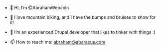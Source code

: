 - 👋 Hi, I’m @AbrahamWebcoln
- 👀 I love mountain biking, and I have the bumps and bruises to show for it!
- 🌱 I’m an experienced Drupal developer that likes to tinker with things :)

- 📫 How to reach me: abraham@abaracus.com

<!---
AbrahamWebcoln/AbrahamWebcoln is a ✨ special ✨ repository because its `README.md` (this file) appears on your GitHub profile.
You can click the Preview link to take a look at your changes.
--->
